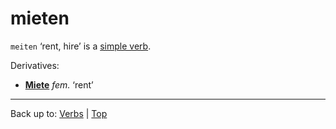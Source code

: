 # mieten

`meiten` ‘rent, hire’ is a [simple verb](../../simpleVerbs.md).

Derivatives:
- **[Miete](../../../nouns/m/mi/Miete.md)** *fem.* ‘rent’

----

Back up to: [Verbs](../../index.md) | [Top](../../../index.md)
